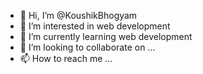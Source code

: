 - 👋 Hi, I’m @KoushikBhogyam
- 👀 I’m interested in web development 
- 🌱 I’m currently learning web development 
- 💞️ I’m looking to collaborate on ...
- 📫 How to reach me ...

<!---
KoushikBhogyam/KoushikBhogyam is a ✨ special ✨ repository because its `README.md` (this file) appears on your GitHub profile.
You can click the Preview link to take a look at your changes.
--->
